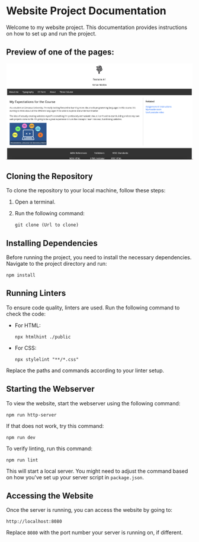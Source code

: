 # Website Project Documentation

Welcome to my website project. This documentation provides instructions on how to set up and run the project.

## Preview of one of the pages:
![image](/Screenshot.png)

## Cloning the Repository

To clone the repository to your local machine, follow these steps:

1. Open a terminal.
2. Run the following command:

   ```
   git clone (Url to clone)
   ```

## Installing Dependencies

Before running the project, you need to install the necessary dependencies. Navigate to the project directory and run:

```
npm install
```

## Running Linters

To ensure code quality, linters are used. Run the following command to check the code:

- For HTML:

  ```
  npx htmlhint ./public
  ```

- For CSS:

  ```
  npx stylelint "**/*.css"
  ```

Replace the paths and commands according to your linter setup.

## Starting the Webserver

To view the website, start the webserver using the following command:

```
npm run http-server
```

If that does not work, try this command:

```
npm run dev
```

To verify linting, run this command:

```
npm run lint
```

This will start a local server. You might need to adjust the command based on how you've set up your server script in `package.json`.

## Accessing the Website

Once the server is running, you can access the website by going to:

```
http://localhost:8080
```

Replace `8080` with the port number your server is running on, if different.
